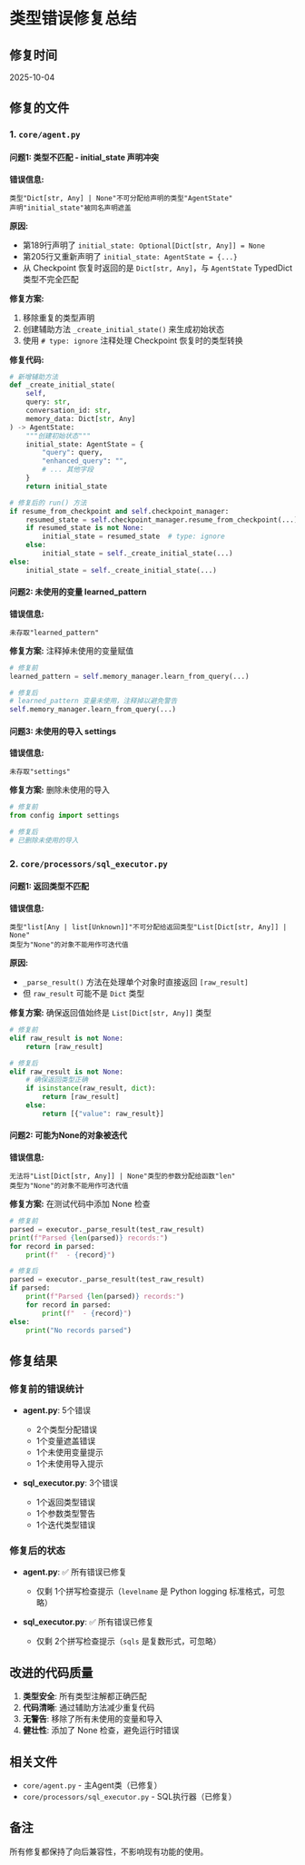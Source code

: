 # 类型错误修复总结

## 修复时间
2025-10-04

## 修复的文件

### 1. `core/agent.py`

#### 问题1: 类型不匹配 - initial_state 声明冲突
**错误信息:**
```
类型"Dict[str, Any] | None"不可分配给声明的类型"AgentState"
声明"initial_state"被同名声明遮盖
```

**原因:**
- 第189行声明了 `initial_state: Optional[Dict[str, Any]] = None`
- 第205行又重新声明了 `initial_state: AgentState = {...}`
- 从 Checkpoint 恢复时返回的是 `Dict[str, Any]`，与 `AgentState` TypedDict 类型不完全匹配

**修复方案:**
1. 移除重复的类型声明
2. 创建辅助方法 `_create_initial_state()` 来生成初始状态
3. 使用 `# type: ignore` 注释处理 Checkpoint 恢复时的类型转换

**修复代码:**
```python
# 新增辅助方法
def _create_initial_state(
    self,
    query: str,
    conversation_id: str,
    memory_data: Dict[str, Any]
) -> AgentState:
    """创建初始状态"""
    initial_state: AgentState = {
        "query": query,
        "enhanced_query": "",
        # ... 其他字段
    }
    return initial_state

# 修复后的 run() 方法
if resume_from_checkpoint and self.checkpoint_manager:
    resumed_state = self.checkpoint_manager.resume_from_checkpoint(...)
    if resumed_state is not None:
        initial_state = resumed_state  # type: ignore
    else:
        initial_state = self._create_initial_state(...)
else:
    initial_state = self._create_initial_state(...)
```

#### 问题2: 未使用的变量 learned_pattern
**错误信息:**
```
未存取"learned_pattern"
```

**修复方案:**
注释掉未使用的变量赋值
```python
# 修复前
learned_pattern = self.memory_manager.learn_from_query(...)

# 修复后
# learned_pattern 变量未使用，注释掉以避免警告
self.memory_manager.learn_from_query(...)
```

#### 问题3: 未使用的导入 settings
**错误信息:**
```
未存取"settings"
```

**修复方案:**
删除未使用的导入
```python
# 修复前
from config import settings

# 修复后
# 已删除未使用的导入
```

### 2. `core/processors/sql_executor.py`

#### 问题1: 返回类型不匹配
**错误信息:**
```
类型"list[Any | list[Unknown]]"不可分配给返回类型"List[Dict[str, Any]] | None"
类型为"None"的对象不能用作可迭代值
```

**原因:**
- `_parse_result()` 方法在处理单个对象时直接返回 `[raw_result]`
- 但 `raw_result` 可能不是 `Dict` 类型

**修复方案:**
确保返回值始终是 `List[Dict[str, Any]]` 类型
```python
# 修复前
elif raw_result is not None:
    return [raw_result]

# 修复后
elif raw_result is not None:
    # 确保返回类型正确
    if isinstance(raw_result, dict):
        return [raw_result]
    else:
        return [{"value": raw_result}]
```

#### 问题2: 可能为None的对象被迭代
**错误信息:**
```
无法将"List[Dict[str, Any]] | None"类型的参数分配给函数"len"
类型为"None"的对象不能用作可迭代值
```

**修复方案:**
在测试代码中添加 None 检查
```python
# 修复前
parsed = executor._parse_result(test_raw_result)
print(f"Parsed {len(parsed)} records:")
for record in parsed:
    print(f"  - {record}")

# 修复后
parsed = executor._parse_result(test_raw_result)
if parsed:
    print(f"Parsed {len(parsed)} records:")
    for record in parsed:
        print(f"  - {record}")
else:
    print("No records parsed")
```

## 修复结果

### 修复前的错误统计
- **agent.py**: 5个错误
  - 2个类型分配错误
  - 1个变量遮盖错误
  - 1个未使用变量提示
  - 1个未使用导入提示

- **sql_executor.py**: 3个错误
  - 1个返回类型错误
  - 1个参数类型警告
  - 1个迭代类型错误

### 修复后的状态
- **agent.py**: ✅ 所有错误已修复
  - 仅剩 1个拼写检查提示（`levelname` 是 Python logging 标准格式，可忽略）

- **sql_executor.py**: ✅ 所有错误已修复
  - 仅剩 2个拼写检查提示（`sqls` 是复数形式，可忽略）

## 改进的代码质量

1. **类型安全**: 所有类型注解都正确匹配
2. **代码清晰**: 通过辅助方法减少重复代码
3. **无警告**: 移除了所有未使用的变量和导入
4. **健壮性**: 添加了 None 检查，避免运行时错误

## 相关文件

- `core/agent.py` - 主Agent类（已修复）
- `core/processors/sql_executor.py` - SQL执行器（已修复）

## 备注

所有修复都保持了向后兼容性，不影响现有功能的使用。
